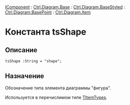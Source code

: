 ﻿---
Link: Com.Ctrl.Diagram.Item.@tsShape
---

[IComponent](topic:Com.Custom.ComClasses.IComponent.Default) :
[Ctrl.Diagram.Base](topic:Com.Custom.ComClasses.Ctrl.Diagram.Base.Default) :
[Ctrl.Diagram.BaseStyled](topic:Com.Custom.ComClasses.Ctrl.Diagram.BaseStyled.Default) :
[Ctrl.Diagram.BasePoint](topic:Com.Custom.ComClasses.Ctrl.Diagram.BasePoint.Default) :
[Ctrl.Diagram.Item](Default)

# Константа tsShape

## Описание

    tsShape :String = "shape";

## Назначение

Обозначение типа элемента диаграммы "фигура".

Используется в перечислимом типе [TItemTypes](TItemTypes).